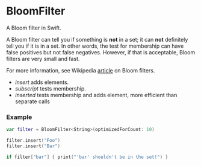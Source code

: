 # BloomFilter

A Bloom filter in Swift.


A Bloom filter can tell you if something is **not** in a set; it can **not** definitely tell you if it is in a set.
In other words, the test for membership can have false positives but not false negatives.
However, if that is acceptable, Bloom filters are very small and fast.

For more information, see Wikipedia [article](https://en.wikipedia.org/wiki/Bloom_filter) on Bloom filters.

 - *insert* adds elements.
 - *subscript* tests membership.
 - *inserted* tests membership and adds element, more efficient than separate calls

### Example
```swift
var filter = BloomFilter<String>(optimizedForCount: 10)

filter.insert("Foo")
filter.insert("Bar")

if filter["bar"] { print("'bar' shouldn't be in the set!") }
```
